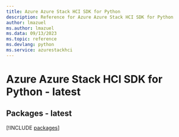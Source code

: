 ```yaml
---
title: Azure Azure Stack HCI SDK for Python
description: Reference for Azure Azure Stack HCI SDK for Python
author: lmazuel
ms.author: lmazuel
ms.data: 09/13/2023
ms.topic: reference
ms.devlang: python
ms.service: azurestackhci
---
```

# Azure Azure Stack HCI SDK for Python - latest
## Packages - latest
[!INCLUDE [packages](azure-stack-hci-index.md)]